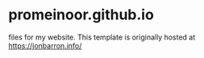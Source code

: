 # promeinoor.github.io

files for my website. This template is originally hosted at https://jonbarron.info/
